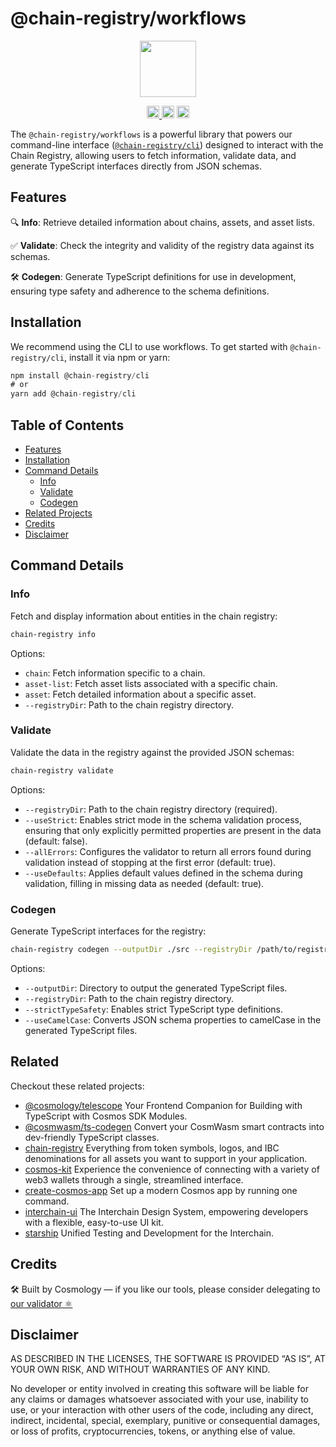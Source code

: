 # @chain-registry/workflows

<p align="center" width="100%">
    <img height="90" src="https://user-images.githubusercontent.com/545047/190171475-b416f99e-2831-4786-9ba3-a7ff4d95b0d3.svg" />
</p>

<p align="center" width="100%">
  <a href="https://github.com/cosmology-tech/chain-registry/actions/workflows/run-tests.yml">
    <img height="20" src="https://github.com/cosmology-tech/chain-registry/actions/workflows/run-tests.yml/badge.svg" />
  </a>
   <a href="https://github.com/cosmology-tech/chain-registry/blob/main/LICENSE"><img height="20" src="https://img.shields.io/badge/license-MIT-blue.svg"></a>
   <a href="https://www.npmjs.com/package/@chain-registry/workflows"><img height="20" src="https://img.shields.io/github/package-json/v/cosmology-tech/chain-registry?filename=v2%2Fworkflows%2Fworkflows%2Fpackage.json"></a>
</p>

The `@chain-registry/workflows` is a powerful library that powers our command-line interface ([`@chain-registry/cli`](https://github.com/cosmology-tech/chain-registry/tree/main/v2/workflows/cli)) designed to interact with the Chain Registry, allowing users to fetch information, validate data, and generate TypeScript interfaces directly from JSON schemas.

## Features

🔍 **Info**: Retrieve detailed information about chains, assets, and asset lists.

✅ **Validate**: Check the integrity and validity of the registry data against its schemas.

🛠️ **Codegen**: Generate TypeScript definitions for use in development, ensuring type safety and adherence to the schema definitions.


## Installation

We recommend using the CLI to use workflows. To get started with `@chain-registry/cli`, install it via npm or yarn:

```js
npm install @chain-registry/cli
# or
yarn add @chain-registry/cli
```

## Table of Contents

- [Features](#features)
- [Installation](#installation)
- [Command Details](#command-details)
  - [Info](#info)
  - [Validate](#validate)
  - [Codegen](#codegen)
- [Related Projects](#related)
- [Credits](#credits)
- [Disclaimer](#disclaimer)

## Command Details

### Info

Fetch and display information about entities in the chain registry:

```sh
chain-registry info
```

Options:

- `chain`: Fetch information specific to a chain.
- `asset-list`: Fetch asset lists associated with a specific chain.
- `asset`: Fetch detailed information about a specific asset.
- `--registryDir`: Path to the chain registry directory.

### Validate

Validate the data in the registry against the provided JSON schemas:

```sh
chain-registry validate
```

Options:

- `--registryDir`: Path to the chain registry directory (required).
- `--useStrict`: Enables strict mode in the schema validation process, ensuring that only explicitly permitted properties are present in the data (default: false).
- `--allErrors`: Configures the validator to return all errors found during validation instead of stopping at the first error (default: true).
- `--useDefaults`: Applies default values defined in the schema during validation, filling in missing data as needed (default: true).

### Codegen

Generate TypeScript interfaces for the registry:

```sh
chain-registry codegen --outputDir ./src --registryDir /path/to/registry
```

Options:

- `--outputDir`: Directory to output the generated TypeScript files.
- `--registryDir`: Path to the chain registry directory.
- `--strictTypeSafety`: Enables strict TypeScript type definitions.
- `--useCamelCase`: Converts JSON schema properties to camelCase in the generated TypeScript files.

## Related

Checkout these related projects:

* [@cosmology/telescope](https://github.com/cosmology-tech/telescope) Your Frontend Companion for Building with TypeScript with Cosmos SDK Modules.
* [@cosmwasm/ts-codegen](https://github.com/CosmWasm/ts-codegen) Convert your CosmWasm smart contracts into dev-friendly TypeScript classes.
* [chain-registry](https://github.com/cosmology-tech/chain-registry) Everything from token symbols, logos, and IBC denominations for all assets you want to support in your application.
* [cosmos-kit](https://github.com/cosmology-tech/cosmos-kit) Experience the convenience of connecting with a variety of web3 wallets through a single, streamlined interface.
* [create-cosmos-app](https://github.com/cosmology-tech/create-cosmos-app) Set up a modern Cosmos app by running one command.
* [interchain-ui](https://github.com/cosmology-tech/interchain-ui) The Interchain Design System, empowering developers with a flexible, easy-to-use UI kit.
* [starship](https://github.com/cosmology-tech/starship) Unified Testing and Development for the Interchain.

## Credits

🛠 Built by Cosmology — if you like our tools, please consider delegating to [our validator ⚛️](https://cosmology.zone/validator)


## Disclaimer

AS DESCRIBED IN THE LICENSES, THE SOFTWARE IS PROVIDED “AS IS”, AT YOUR OWN RISK, AND WITHOUT WARRANTIES OF ANY KIND.

No developer or entity involved in creating this software will be liable for any claims or damages whatsoever associated with your use, inability to use, or your interaction with other users of the code, including any direct, indirect, incidental, special, exemplary, punitive or consequential damages, or loss of profits, cryptocurrencies, tokens, or anything else of value.
